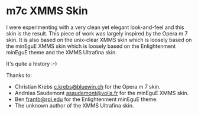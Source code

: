 m7c XMMS Skin
=============

I were experimenting with a very clean yet elegant look-and-feel and
this skin is the result. This piece of work was largely inspired by
the Opera m 7 skin. It is also based on the unix-clear XMMS skin which
is loosely based on the minEguE XMMS skin which is loosely based on
the Enlightenment minEguE theme and the XMMS Ultrafina skin.

It's quite a history :-)

Thanks to:
 - Christian Krebs <c.krebs@bluewin.ch> for the Opera m 7 skin.
 - Andréas Saudemont <asaudemont@voila.fr> for the minEguE XMMS skin.
 - Ben <frantb@rpi.edu> for the Enlightenment minEguE theme.
 - The unknown author of the XMMS Ultrafina skin.
